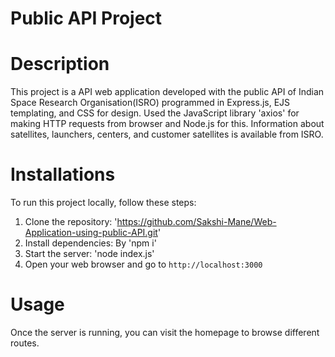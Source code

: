 # Public API Project

# Description
This project is a API web application developed with the public API of Indian Space Research Organisation(ISRO) programmed in Express.js, EJS templating, and CSS for design. Used the JavaScript library 'axios' for making HTTP requests from browser and Node.js for this. Information about satellites, launchers, centers, and customer satellites is available from ISRO.
 

# Installations
To run this project locally, follow these steps:
1. Clone the repository: 'https://github.com/Sakshi-Mane/Web-Application-using-public-API.git'
2. Install dependencies: By 'npm i'
3. Start the server: 'node index.js'
4. Open your web browser and go to `http://localhost:3000`

# Usage 
Once the server is running, you can visit the homepage to browse different routes. 
